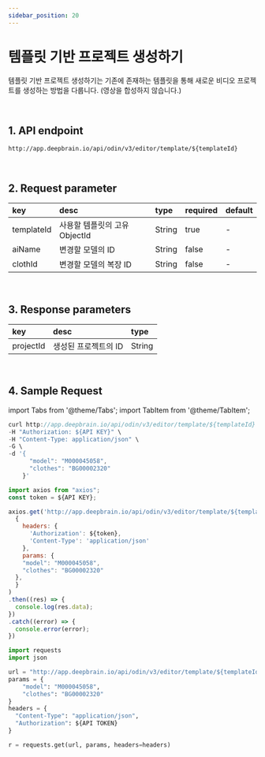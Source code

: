 ```yaml
---
sidebar_position: 20
---
```


# 템플릿 기반 프로젝트 생성하기

템플릿 기반 프로젝트 생성하기는 기존에 존재하는 템플릿을 통해 새로운 비디오 프로젝트를 생성하는 방법을 다룹니다. (영상을 합성하지 않습니다.)

<br/>

## 1. API endpoint

```http
http://app.deepbrain.io/api/odin/v3/editor/template/${templateId}
```

<br/>

## 2. Request parameter

|key|desc|type|required|default|
|:---|:---|:---|:---|:---|
|templateId|사용할 템플릿의 고유 ObjectId|String|true|-|
|aiName|변경할 모델의 ID|String|false|-|
|clothId|변경할 모델의 복장 ID|String|false|-|

<br/>

## 3. Response parameters

|key|desc|type|
|:---|:---|:---|
|projectId|생성된 프로젝트의 ID|String|

<br/>


## 4. Sample Request

import Tabs from '@theme/Tabs';
import TabItem from '@theme/TabItem';

<Tabs>
<TabItem value="curl" label="cURL">

```js
curl http://app.deepbrain.io/api/odin/v3/editor/template/${templateId}  \
-H "Authorization: ${API KEY}" \
-H "Content-Type: application/json" \
-G \
-d '{
      "model": "M000045058",
      "clothes": "BG00002320"
    }'
```

</TabItem>
<TabItem value="js" label="Node.js">

```js
import axios from "axios";
const token = ${API KEY};

axios.get('http://app.deepbrain.io/api/odin/v3/editor/template/${templateId}', 
  {
    headers: {
      'Authorization': ${token},
      'Content-Type': 'application/json'
    },
    params: {
    "model": "M000045058",
    "clothes": "BG00002320"
  }, 
  }
)
.then((res) => {
  console.log(res.data);
})
.catch((error) => {
  console.error(error);
})
```

</TabItem>
<TabItem value="py" label="Python">

```py
import requests
import json

url = "http://app.deepbrain.io/api/odin/v3/editor/template/${templateId}"
params = {
    "model": "M000045058",
    "clothes": "BG00002320"
}
headers = {
  "Content-Type": "application/json",
  "Authorization": ${API TOKEN}
}

r = requests.get(url, params, headers=headers)
```

</TabItem>
</Tabs>
